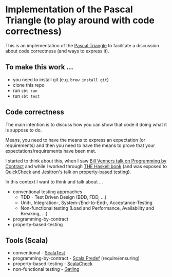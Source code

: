 # Implementation of the Pascal Triangle (to play around with code correctness)

This is an implementation of the [Pascal Triangle](https://en.wikipedia.org/wiki/Pascal%27s_triangle) to facilitate a discussion about code correctness (and ways to express it).

## To make this work ...

* you need to install git (e.g. `brew install git`)
* clone this repo
* run `sbt run`
* run `sbt test`

## Code correctness

The main intention is to discuss how you can show that code it doing what it is suppose to do.

Means, you need to have the means to express an expectation (or requirements) and then you need to have the means to prove that your expectations/requirements have been met.

I started to think about this, when I saw [Bill Venners talk on Programming by Contract](https://www.youtube.com/watch?v=LvhRYke2_LY) and while I worked through [THE Haskell book](http://haskellbook.com/) (and was exposed to [QuickCheck](https://hackage.haskell.org/package/QuickCheck) and [Jesitron's](http://jessitron.com) talk on [property-based testing](https://www.youtube.com/watch?v=shngiiBfD80)).

In this context I want to think and talk about ...

* conventional testing approaches
  * TDD - Test Driven Design (BDD, FDD, ...)
  * Unit-, Integration-, System-/End-to-End-, Acceptance-Testing
  * Non-functional testing (Load and Performance, Availability and Breaking, ...)
* programming-by-contract
* property-based-testing

## Tools (Scala)

* conventional - [ScalaTest](http://www.scalatest.org/)
* programming-by-contract - [Scala.Predef](http://www.scala-lang.org/api/2.12.0/scala/Predef$.html) (require/ensuring)
* property-based-testing - [ScalaCheck](https://www.scalacheck.org/)
* non-functional testing - [Gatling](http://gatling.io/)

